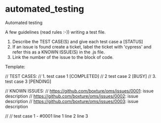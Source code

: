 # automated_testing
Automated testing

A few guidelines (read rules :-)) writing a test file.

1. Describe the TEST CASE(S) and give each test case a [STATUS]
2. If an issue is found create a ticket, label the ticket with 'cypress' and refer this as a KNOWN ISSUE(S) in the .js file.
3. Link the number of the issue to the block of code.

Template:

// TEST CASES:
// 1. test case 1 [COMPLETED]
// 2  test case 2 [BUSY]
// 3. test case 3 [PENDING]

// KNOWN ISSUES:
// https://github.com/boxture/oms/issues/0001: issue description
// https://github.com/boxture/oms/issues/0002: issue description
// https://github.com/boxture/oms/issues/0003: issue description

// // test case 1 - #0001
      line 1
        line 2
        line 3
